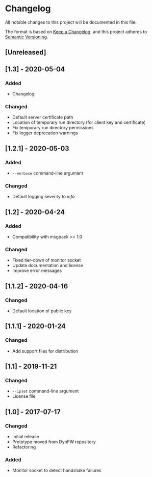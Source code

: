 # Changelog

All notable changes to this project will be documented in this file.

The format is based on [Keep a Changelog](https://keepachangelog.com/en/1.0.0/),
and this project adheres to [Semantic Versioning](https://semver.org/spec/v2.0.0.html).



## [Unreleased]



## [1.3] - 2020-05-04

### Added

- Changelog

### Changed

- Default server certificate path
- Location of temporary run directory (for client key and certificate)
- Fix temporary run directory permissions
- Fix logger deprecation warnings


## [1.2.1] - 2020-05-03

### Added

- `--verbose` command-line argument

### Changed

- Default logging severity to *info*


## [1.2] - 2020-04-24

### Added

- Compatibility with msgpack >= 1.0

### Changed

- Fixed tier-down of monitor socket
- Update documentation and license
- Improve error messages


## [1.1.2] - 2020-04-16

### Changed

- Default location of public key


## [1.1.1] - 2020-01-24

### Changed

- Add support files for distribution


## [1.1] - 2019-11-21

### Changed

- `--ipset` command-line argument
- License file


## [1.0] - 2017-07-17

### Changed

- Initial release
- Prototype moved from DynFW repository
- Refactoring

### Added

- Monitor socket to detect handshake failures
